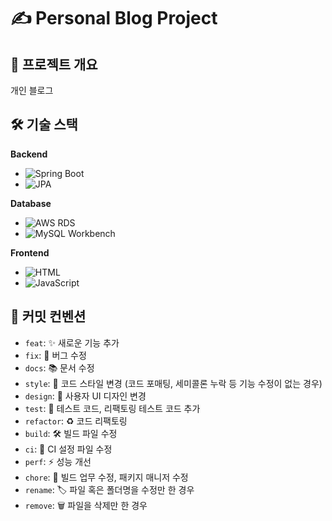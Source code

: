 # ✍️ Personal Blog Project

## 🚀 프로젝트 개요

개인 블로그

## 🛠 기술 스택

**Backend**
- ![Spring Boot](https://img.shields.io/badge/Spring_Boot-2.7-brightgreen)
- ![JPA](https://img.shields.io/badge/JPA-2.x-green)

**Database**
- ![AWS RDS](https://img.shields.io/badge/AWS_RDS-MySQL-orange)
- ![MySQL Workbench](https://img.shields.io/badge/MySQL_Workbench-latest-blue)

**Frontend**
- ![HTML](https://img.shields.io/badge/HTML-5-red)
- ![JavaScript](https://img.shields.io/badge/JavaScript-latest-yellow)

## 📝 커밋 컨벤션

- `feat`: ✨ 새로운 기능 추가
- `fix`: 🐛 버그 수정
- `docs`: 📚 문서 수정
- `style`: 💄 코드 스타일 변경 (코드 포매팅, 세미콜론 누락 등 기능 수정이 없는 경우)
- `design`: 🎨 사용자 UI 디자인 변경
- `test`: 🧪 테스트 코드, 리팩토링 테스트 코드 추가
- `refactor`: ♻️ 코드 리팩토링
- `build`: 🛠 빌드 파일 수정
- `ci`: 🔧 CI 설정 파일 수정
- `perf`: ⚡ 성능 개선
- `chore`: 🧹 빌드 업무 수정, 패키지 매니저 수정
- `rename`: 🏷 파일 혹은 폴더명을 수정만 한 경우
- `remove`: 🗑 파일을 삭제만 한 경우


